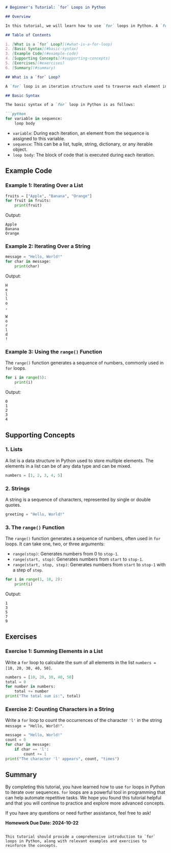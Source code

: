 
```markdown
# Beginner's Tutorial: `for` Loops in Python

## Overview

In this tutorial, we will learn how to use `for` loops in Python. A `for` loop is a control structure used to iterate over a sequence (such as a list, tuple, string, etc.). By the end of this tutorial, you will have a solid understanding of how to use `for` loops and some related concepts.

## Table of Contents

1. [What is a `for` Loop?](#what-is-a-for-loop)
2. [Basic Syntax](#basic-syntax)
3. [Example Code](#example-code)
4. [Supporting Concepts](#supporting-concepts)
5. [Exercises](#exercises)
6. [Summary](#summary)

## What is a `for` Loop?

A `for` loop is an iteration structure used to traverse each element in a sequence. It automatically handles the length of the sequence and updates the loop variable during each iteration. `for` loops are ideal for tasks that require repetitive execution.

## Basic Syntax

The basic syntax of a `for` loop in Python is as follows:

```python
for variable in sequence:
    loop body
```

- `variable`: During each iteration, an element from the sequence is assigned to this variable.
- `sequence`: This can be a list, tuple, string, dictionary, or any iterable object.
- `loop body`: The block of code that is executed during each iteration.

## Example Code

### Example 1: Iterating Over a List

```python
fruits = ["Apple", "Banana", "Orange"]
for fruit in fruits:
    print(fruit)
```

Output:

```
Apple
Banana
Orange
```

### Example 2: Iterating Over a String

```python
message = "Hello, World!"
for char in message:
    print(char)
```

Output:

```
H
e
l
l
o
,
 
W
o
r
l
d
!
```

### Example 3: Using the `range()` Function

The `range()` function generates a sequence of numbers, commonly used in `for` loops.

```python
for i in range(5):
    print(i)
```

Output:

```
0
1
2
3
4
```

## Supporting Concepts

### 1. Lists

A list is a data structure in Python used to store multiple elements. The elements in a list can be of any data type and can be mixed.

```python
numbers = [1, 2, 3, 4, 5]
```

### 2. Strings

A string is a sequence of characters, represented by single or double quotes.

```python
greeting = "Hello, World!"
```

### 3. The `range()` Function

The `range()` function generates a sequence of numbers, often used in `for` loops. It can take one, two, or three arguments:

- `range(stop)`: Generates numbers from 0 to `stop-1`.
- `range(start, stop)`: Generates numbers from `start` to `stop-1`.
- `range(start, stop, step)`: Generates numbers from `start` to `stop-1` with a step of `step`.

```python
for i in range(1, 10, 2):
    print(i)
```

Output:

```
1
3
5
7
9
```

## Exercises

### Exercise 1: Summing Elements in a List

Write a `for` loop to calculate the sum of all elements in the list `numbers = [10, 20, 30, 40, 50]`.

```python
numbers = [10, 20, 30, 40, 50]
total = 0
for number in numbers:
    total += number
print("The total sum is:", total)
```

### Exercise 2: Counting Characters in a String

Write a `for` loop to count the occurrences of the character `'l'` in the string `message = "Hello, World!"`.

```python
message = "Hello, World!"
count = 0
for char in message:
    if char == 'l':
        count += 1
print("The character 'l' appears", count, "times")
```

## Summary

By completing this tutorial, you have learned how to use `for` loops in Python to iterate over sequences. `for` loops are a powerful tool in programming that can help automate repetitive tasks. We hope you found this tutorial helpful and that you will continue to practice and explore more advanced concepts.

If you have any questions or need further assistance, feel free to ask!

**Homework Due Date: 2024-10-22**
```

This tutorial should provide a comprehensive introduction to `for` loops in Python, along with relevant examples and exercises to reinforce the concepts.